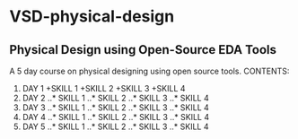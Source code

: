 # VSD-physical-design
## Physical Design using Open-Source EDA Tools
A 5 day course on physical designing using open source tools.
CONTENTS:
1. DAY 1
+SKILL 1
+SKILL 2
+SKILL 3
+SKILL 4
2. DAY 2
..* SKILL 1
..* SKILL 2
..* SKILL 3
..* SKILL 4
3. DAY 3
..* SKILL 1
..* SKILL 2
..* SKILL 3
..* SKILL 4
4. DAY 4
..* SKILL 1
..* SKILL 2
..* SKILL 3
..* SKILL 4
5. DAY 5
..* SKILL 1
..* SKILL 2
..* SKILL 3
..* SKILL 4

